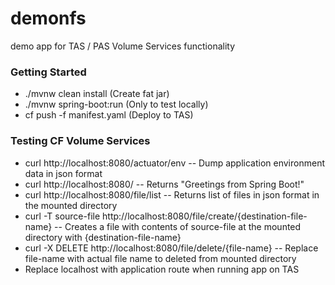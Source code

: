 # demonfs
demo app for TAS / PAS Volume Services functionality

### Getting Started

* ./mvnw clean install (Create fat jar)
* ./mvnw spring-boot:run (Only to test locally)
* cf push -f manifest.yaml (Deploy to TAS)

### Testing CF Volume Services

* curl http://localhost:8080/actuator/env -- Dump application environment data in json format
* curl http://localhost:8080/ -- Returns "Greetings from Spring Boot!"
* curl http://localhost:8080/file/list -- Returns list of files in json format in the mounted directory
* curl -T source-file http://localhost:8080/file/create/{destination-file-name} -- Creates a file with contents of source-file at the mounted directory with {destination-file-name}
* curl -X DELETE http://localhost:8080/file/delete/{file-name} -- Replace file-name with actual file name to deleted from mounted directory
* Replace localhost with application route when running app on TAS

